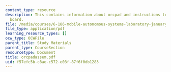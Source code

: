 ```yaml
---
content_type: resource
description: This contains information about orcpad and instructions to complete the
  board.
file: /media/courses/6-186-mobile-autonomous-systems-laboratory-january-iap-2005/f57efc5bc8aec572e03f87f6f0db1283_orcpadassem.pdf
file_type: application/pdf
learning_resource_types: []
ocw_type: OCWFile
parent_title: Study Materials
parent_type: CourseSection
resourcetype: Document
title: orcpadassem.pdf
uid: f57efc5b-c8ae-c572-e03f-87f6f0db1283
---
```

